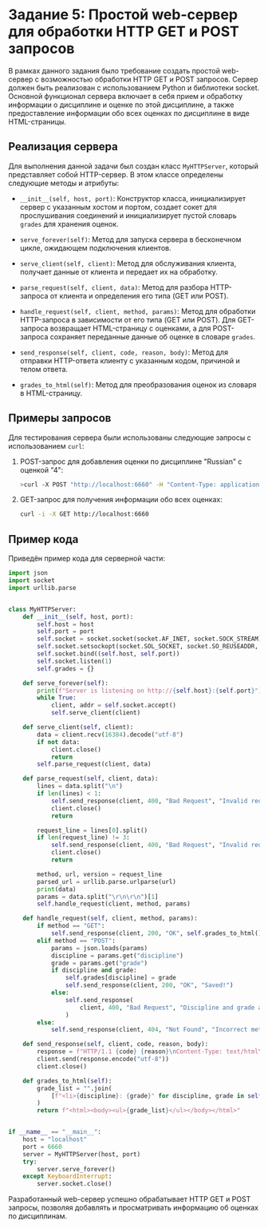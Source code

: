 # Задание 5: Простой web-сервер для обработки HTTP GET и POST запросов


В рамках данного задания было требование создать простой web-сервер с возможностью обработки HTTP GET и POST запросов. Сервер должен быть реализован с использованием Python и библиотеки socket. Основной функционал сервера включает в себя прием и обработку информации о дисциплине и оценке по этой дисциплине, а также предоставление информации обо всех оценках по дисциплине в виде HTML-страницы.

## Реализация сервера

Для выполнения данной задачи был создан класс `MyHTTPServer`, который представляет собой HTTP-сервер. В этом классе определены следующие методы и атрибуты:

- `__init__(self, host, port)`: Конструктор класса, инициализирует сервер с указанным хостом и портом, создает сокет для прослушивания соединений и инициализирует пустой словарь `grades` для хранения оценок.

- `serve_forever(self)`: Метод для запуска сервера в бесконечном цикле, ожидающем подключения клиентов.

- `serve_client(self, client)`: Метод для обслуживания клиента, получает данные от клиента и передает их на обработку.

- `parse_request(self, client, data)`: Метод для разбора HTTP-запроса от клиента и определения его типа (GET или POST).

- `handle_request(self, client, method, params)`: Метод для обработки HTTP-запроса в зависимости от его типа (GET или POST). Для GET-запроса возвращает HTML-страницу с оценками, а для POST-запроса сохраняет переданные данные об оценке в словаре `grades`.

- `send_response(self, client, code, reason, body)`: Метод для отправки HTTP-ответа клиенту с указанным кодом, причиной и телом ответа.

- `grades_to_html(self)`: Метод для преобразования оценок из словаря в HTML-страницу.

## Примеры запросов

Для тестирования сервера были использованы следующие запросы с использованием `curl`:

1. POST-запрос для добавления оценки по дисциплине "Russian" с оценкой "4":
   ```bash
   >curl -X POST "http://localhost:6660" -H "Content-Type: application/json" -d "{\"discipline\": \"Russian\", \"grade\": \"4\"}"
   ```

2. GET-запрос для получения информации обо всех оценках:
   ```bash
   curl -i -X GET http://localhost:6660
   ```
## Пример кода

Приведён пример кода для серверной части:

```python
import json
import socket
import urllib.parse


class MyHTTPServer:
    def __init__(self, host, port):
        self.host = host
        self.port = port
        self.socket = socket.socket(socket.AF_INET, socket.SOCK_STREAM)
        self.socket.setsockopt(socket.SOL_SOCKET, socket.SO_REUSEADDR, 1)
        self.socket.bind((self.host, self.port))
        self.socket.listen(1)
        self.grades = {}

    def serve_forever(self):
        print(f"Server is listening on http://{self.host}:{self.port}")
        while True:
            client, addr = self.socket.accept()
            self.serve_client(client)

    def serve_client(self, client):
        data = client.recv(16384).decode("utf-8")
        if not data:
            client.close()
            return
        self.parse_request(client, data)

    def parse_request(self, client, data):
        lines = data.split("\n")
        if len(lines) < 1:
            self.send_response(client, 400, "Bad Request", "Invalid request")
            client.close()
            return

        request_line = lines[0].split()
        if len(request_line) != 3:
            self.send_response(client, 400, "Bad Request", "Invalid request line")
            client.close()
            return

        method, url, version = request_line
        parsed_url = urllib.parse.urlparse(url)
        print(data)
        params = data.split("\r\n\r\n")[1]
        self.handle_request(client, method, params)

    def handle_request(self, client, method, params):
        if method == "GET":
            self.send_response(client, 200, "OK", self.grades_to_html())
        elif method == "POST":
            params = json.loads(params)
            discipline = params.get("discipline")
            grade = params.get("grade")
            if discipline and grade:
                self.grades[discipline] = grade
                self.send_response(client, 200, "OK", "Saved!")
            else:
                self.send_response(
                    client, 400, "Bad Request", "Discipline and grade are required."
                )
        else:
            self.send_response(client, 404, "Not Found", "Incorrect method.")

    def send_response(self, client, code, reason, body):
        response = f"HTTP/1.1 {code} {reason}\nContent-Type: text/html\n\n{body}"
        client.send(response.encode("utf-8"))
        client.close()

    def grades_to_html(self):
        grade_list = "".join(
            [f"<li>{discipline}: {grade}" for discipline, grade in self.grades.items()]
        )
        return f"<html><body><ul>{grade_list}</ul></body></html>"


if __name__ == "__main__":
    host = "localhost"
    port = 6660
    server = MyHTTPServer(host, port)
    try:
        server.serve_forever()
    except KeyboardInterrupt:
        server.socket.close()

```

Разработанный web-сервер успешно обрабатывает HTTP GET и POST запросы, позволяя добавлять и просматривать информацию об оценках по дисциплинам.